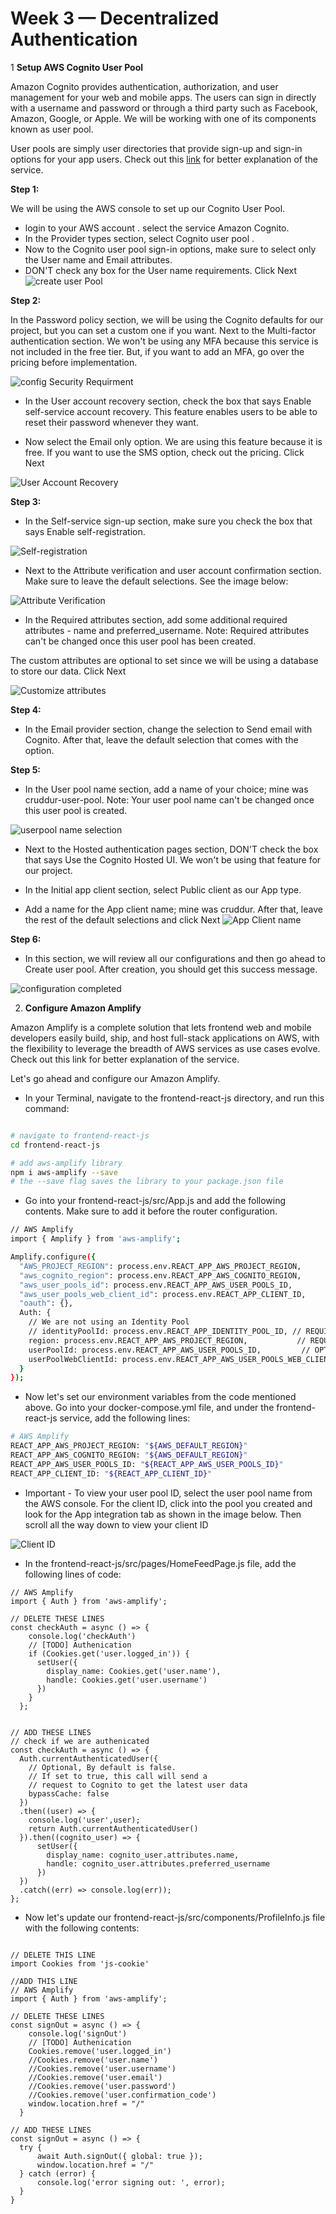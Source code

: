 # Week 3 — Decentralized Authentication

1 **Setup AWS Cognito User Pool**

Amazon Cognito provides authentication, authorization, and user management for your web and mobile apps. The users can sign in directly with a username and password or through a third party such as Facebook, Amazon, Google, or Apple. We will be working with one of its components known as user pool.

User pools are simply user directories that provide sign-up and sign-in options for your app users. Check out this [link](https://docs.aws.amazon.com/cognito/latest/developerguide/cognito-user-identity-pools.html) for better explanation of the service.

**Step 1:**

We will be using the AWS console to set up our Cognito User Pool.  
+ login to your AWS account . select the service Amazon Cognito.
+ In the Provider types section, select Cognito user pool .
+ Now to the Cognito user pool sign-in options, make sure to select only the User name and Email attributes. 
+ DON'T check any box for the User name requirements. Click Next
![create user Pool](https://github.com/sarajagopal/aws-bootcamp-cruddur-2023/blob/main/journal/assets/coginto_config1.png)

**Step 2:**

In the Password policy section, we will be using the Cognito defaults for our project, but you can set a custom one if you want.
Next to the Multi-factor authentication section. We won't be using any MFA because this service is not included in the free tier. But, if you want to add an MFA, go over the pricing before implementation.

![config Security Requirment](https://github.com/sarajagopal/aws-bootcamp-cruddur-2023/blob/main/journal/assets/coginto_config2.png)

+ In the User account recovery section, check the box that says Enable self-service account recovery. This feature enables users to be able to reset their password whenever they want.

+ Now select the Email only option. We are using this feature because it is free. If you want to use the SMS option, check out the pricing. Click Next

![User Account Recovery](https://github.com/sarajagopal/aws-bootcamp-cruddur-2023/blob/main/journal/assets/coginto_config3.png)

**Step 3:**

+ In the Self-service sign-up section, make sure you check the box that says  Enable self-registration.

![Self-registration](https://github.com/sarajagopal/aws-bootcamp-cruddur-2023/blob/main/journal/assets/coginto_config4.png)

+ Next to the Attribute verification and user account confirmation section. Make sure to leave the default selections. See the image below:

![Attribute Verification](https://github.com/sarajagopal/aws-bootcamp-cruddur-2023/blob/main/journal/assets/coginto_config5.png)


+ In the Required attributes section, add some additional required attributes - name and preferred_username.
Note: Required attributes can't be changed once this user pool has been created.

 The custom attributes are optional to set since we will be using a database to store our data. Click Next

![Customize attributes](https://github.com/sarajagopal/aws-bootcamp-cruddur-2023/blob/main/journal/assets/coginto_config6.png)


**Step 4:**

+ In the Email provider section, change the selection to Send email with Cognito. After that, leave the default selection that comes with the option.

**Step 5:**

+ In the User pool name section, add a name of your choice; mine was cruddur-user-pool.
   Note: Your user pool name can't be changed once this user pool is created.
 
 ![userpool name selection](https://github.com/sarajagopal/aws-bootcamp-cruddur-2023/blob/main/journal/assets/coginto_config7.png)
 
+ Next to the Hosted authentication pages section, DON'T check the box that says Use the Cognito Hosted UI. We won't be using that feature for our project.
+ In the Initial app client section, select Public client as our App type.

+ Add a name for the App client name; mine was cruddur. After that, leave the rest of the default selections and click Next
![App Client name](https://github.com/sarajagopal/aws-bootcamp-cruddur-2023/blob/main/journal/assets/coginto_config8.png)

**Step 6:**

+ In this section, we will review all our configurations and then go ahead to Create user pool. After creation, you should get this success message.

![configuration completed](https://github.com/sarajagopal/aws-bootcamp-cruddur-2023/blob/main/journal/assets/coginto_config10.png)


2. **Configure Amazon Amplify**

Amazon Amplify is a complete solution that lets frontend web and mobile developers easily build, ship, and host full-stack applications on AWS, with the flexibility to leverage the breadth of AWS services as use cases evolve. Check out this link for better explanation of the service.

Let's go ahead and configure our Amazon Amplify.

+ In your Terminal, navigate to the frontend-react-js directory, and run this command:

```BASH

# navigate to frontend-react-js
cd frontend-react-js

# add aws-amplify library
npm i aws-amplify --save
# the --save flag saves the library to your package.json file 
```

+ Go into your frontend-react-js/src/App.js and add the following contents. Make sure to add it before the router configuration.

```BASH
// AWS Amplify
import { Amplify } from 'aws-amplify';

Amplify.configure({
  "AWS_PROJECT_REGION": process.env.REACT_APP_AWS_PROJECT_REGION,
  "aws_cognito_region": process.env.REACT_APP_AWS_COGNITO_REGION,
  "aws_user_pools_id": process.env.REACT_APP_AWS_USER_POOLS_ID,
  "aws_user_pools_web_client_id": process.env.REACT_APP_CLIENT_ID,
  "oauth": {},
  Auth: {
    // We are not using an Identity Pool
    // identityPoolId: process.env.REACT_APP_IDENTITY_POOL_ID, // REQUIRED - Amazon Cognito Identity Pool ID
    region: process.env.REACT_APP_AWS_PROJECT_REGION,           // REQUIRED - Amazon Cognito Region
    userPoolId: process.env.REACT_APP_AWS_USER_POOLS_ID,         // OPTIONAL - Amazon Cognito User Pool ID
    userPoolWebClientId: process.env.REACT_APP_AWS_USER_POOLS_WEB_CLIENT_ID,   // OPTIONAL - Amazon Cognito Web Client ID (26-char alphanumeric string)
  }
});
```

+ Now let's set our environment variables from the code mentioned above. Go into your docker-compose.yml file, and under the frontend-react-js service, add the following lines:

``` BASH
# AWS Amplify
REACT_APP_AWS_PROJECT_REGION: "${AWS_DEFAULT_REGION}"
REACT_APP_AWS_COGNITO_REGION: "${AWS_DEFAULT_REGION}"
REACT_APP_AWS_USER_POOLS_ID: "${REACT_APP_AWS_USER_POOLS_ID}"
REACT_APP_CLIENT_ID: "${REACT_APP_CLIENT_ID}"
```

+ Important - To view your user pool ID, select the user pool name from the AWS console. For the client ID, click into the pool you created and look for the App integration tab as shown in the image below. Then scroll all the way down to view your client ID

![Client ID](https://github.com/sarajagopal/aws-bootcamp-cruddur-2023/blob/main/journal/assets/coginto_config11.png)


+ In the frontend-react-js/src/pages/HomeFeedPage.js file, add the following lines of code:

``` JS
// AWS Amplify
import { Auth } from 'aws-amplify';

// DELETE THESE LINES
const checkAuth = async () => {
    console.log('checkAuth')
    // [TODO] Authenication
    if (Cookies.get('user.logged_in')) {
      setUser({
        display_name: Cookies.get('user.name'),
        handle: Cookies.get('user.username')
      })
    }
  };


// ADD THESE LINES 
// check if we are authenicated
const checkAuth = async () => {
  Auth.currentAuthenticatedUser({
    // Optional, By default is false. 
    // If set to true, this call will send a 
    // request to Cognito to get the latest user data
    bypassCache: false 
  })
  .then((user) => {
    console.log('user',user);
    return Auth.currentAuthenticatedUser()
  }).then((cognito_user) => {
      setUser({
        display_name: cognito_user.attributes.name,
        handle: cognito_user.attributes.preferred_username
      })
  })
  .catch((err) => console.log(err));
};
```

+ Now let's update our frontend-react-js/src/components/ProfileInfo.js file with the following contents: 

```JS

// DELETE THIS LINE 
import Cookies from 'js-cookie'

//ADD THIS LINE
// AWS Amplify
import { Auth } from 'aws-amplify';

// DELETE THESE LINES 
const signOut = async () => {
    console.log('signOut')
    // [TODO] Authenication
    Cookies.remove('user.logged_in')
    //Cookies.remove('user.name')
    //Cookies.remove('user.username')
    //Cookies.remove('user.email')
    //Cookies.remove('user.password')
    //Cookies.remove('user.confirmation_code')
    window.location.href = "/"
  }

// ADD THESE LINES 
const signOut = async () => {
  try {
      await Auth.signOut({ global: true });
      window.location.href = "/"
  } catch (error) {
      console.log('error signing out: ', error);
  }
}
```

